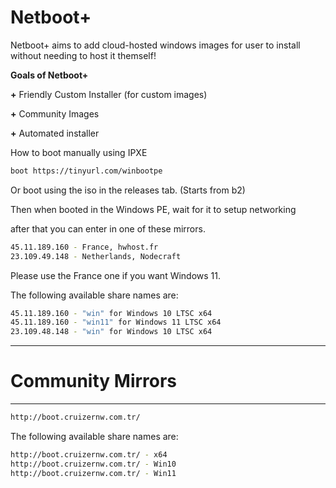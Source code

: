 # Netboot+
Netboot+ aims to add cloud-hosted windows images for user to install without needing to host it themself!


**Goals of Netboot+**

**+** Friendly Custom Installer (for custom images)

**+** Community Images

**+** Automated installer



How to boot manually using IPXE
```bash
boot https://tinyurl.com/winbootpe
```


Or boot using the iso in the releases tab. (Starts from b2)


Then when booted in the Windows PE, wait for it to setup networking

after that you can enter in one of these mirrors.

```bash
45.11.189.160 - France, hwhost.fr
23.109.49.148 - Netherlands, Nodecraft
```

Please use the France one if you want Windows 11.

The following available share names are:

```bash
45.11.189.160 - "win" for Windows 10 LTSC x64
45.11.189.160 - "win11" for Windows 11 LTSC x64
23.109.48.148 - "win" for Windows 10 LTSC x64
```

--------------------------------------------
# Community Mirrors
--------------------------------------------

```bash
http://boot.cruizernw.com.tr/
```


The following available share names are:


```bash
http://boot.cruizernw.com.tr/ - x64
http://boot.cruizernw.com.tr/ - Win10
http://boot.cruizernw.com.tr/ - Win11
```
